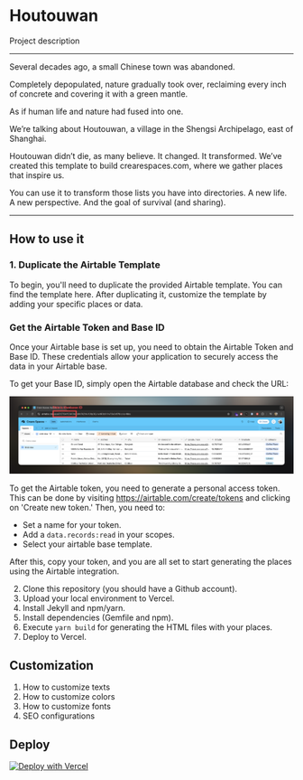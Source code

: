 # Houtouwan

Project description

---

Several decades ago, a small Chinese town was abandoned.

Completely depopulated, nature gradually took over, reclaiming every inch of concrete and covering it with a green mantle.

As if human life and nature had fused into one.

We’re talking about Houtouwan, a village in the Shengsi Archipelago, east of Shanghai.

Houtouwan didn’t die, as many believe. It changed. It transformed. We’ve created this template to build crearespaces.com, where we gather places that inspire us.

You can use it to transform those lists you have into directories. A new life. A new perspective. And the goal of survival (and sharing).

---

## How to use it

### 1. Duplicate the Airtable Template

To begin, you'll need to duplicate the provided Airtable template. You can find the template here. After duplicating it, customize the template by adding your specific places or data.

### Get the Airtable Token and Base ID

Once your Airtable base is set up, you need to obtain the Airtable Token and Base ID. These credentials allow your application to securely access the data in your Airtable base.

To get your Base ID, simply open the Airtable database and check the URL:

![Airtable Base ID](assets/images/documentation/base_id.png)

To get the Airtable token, you need to generate a personal access token. This can be done by visiting https://airtable.com/create/tokens and clicking on 'Create new token.' Then, you need to:

- Set a name for your token.
- Add a `data.records:read` in your scopes.
- Select your airtable base template.

After this, copy your token, and you are all set to start generating the places using the Airtable integration.




2. Clone this repository (you should have a Github account).
3. Upload your local environment to Vercel.
4. Install Jekyll and npm/yarn.
5. Install dependencies (Gemfile and npm).
6. Execute `yarn build` for generating the HTML files with your places.
7. Deploy to Vercel.

## Customization

1. How to customize texts
2. How to customize colors
3. How to customize fonts
4. SEO configurations

## Deploy

[![Deploy with Vercel](https://vercel.com/button)](https://vercel.com/new/clone?repository-url=https%3A%2F%2Fgithub.com%2Falbertogalca%2Fhoutouwan)
